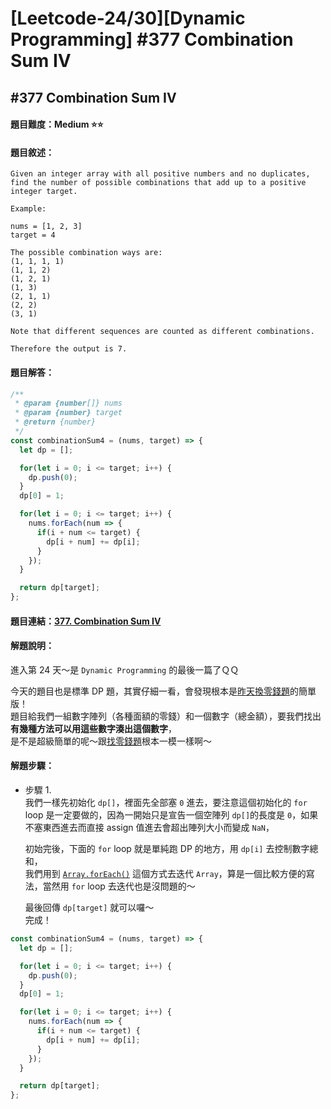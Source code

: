 # [Leetcode-24/30][Dynamic Programming] #377 Combination Sum IV

## #377 Combination Sum IV

#### 題目難度：Medium :star::star:
#### 題目敘述：
```
Given an integer array with all positive numbers and no duplicates, find the number of possible combinations that add up to a positive integer target.

Example:

nums = [1, 2, 3]
target = 4

The possible combination ways are:
(1, 1, 1, 1)
(1, 1, 2)
(1, 2, 1)
(1, 3)
(2, 1, 1)
(2, 2)
(3, 1)

Note that different sequences are counted as different combinations.

Therefore the output is 7.
```
#### 題目解答：
```javascript
/**
 * @param {number[]} nums
 * @param {number} target
 * @return {number}
 */
const combinationSum4 = (nums, target) => {
  let dp = [];

  for(let i = 0; i <= target; i++) {
    dp.push(0);
  }
  dp[0] = 1;

  for(let i = 0; i <= target; i++) {
    nums.forEach(num => {
      if(i + num <= target) {
        dp[i + num] += dp[i];
      }
    });
  }

  return dp[target];
};
```
#### 題目連結：[377. Combination Sum IV](https://leetcode.com/problems/combination-sum-iv/)
#### 解題說明：
進入第 24 天～是 `Dynamic Programming` 的最後一篇了ＱＱ  

今天的題目也是標準 DP 題，其實仔細一看，會發現根本是[昨天換零錢題](https://github.com/xxhomey19/leetcode-30days/tree/master/Day23)的簡單版！  
題目給我們一組數字陣列（各種面額的零錢）和一個數字（總金額），要我們找出**有幾種方法可以用這些數字湊出這個數字**，  
是不是超級簡單的呢～跟[找零錢題](https://github.com/xxhomey19/leetcode-30days/tree/master/Day23)根本一模一樣啊～  


#### 解題步驟：
- 步驟 1.  
我們一樣先初始化 `dp[]`，裡面先全部塞 `0` 進去，要注意這個初始化的 `for` loop 是一定要做的，因為一開始只是宣告一個空陣列 `dp[]`的長度是 `0`，如果不塞東西進去而直接 assign 值進去會超出陣列大小而變成 `NaN`，  

  初始完後，下面的 `for` loop 就是單純跑 DP 的地方，用 `dp[i]` 去控制數字總和，  
  我們用到 [`Array.forEach()`](https://developer.mozilla.org/zh-TW/docs/Web/JavaScript/Reference/Global_Objects/Array/forEach) 這個方式去迭代 `Array`，算是一個比較方便的寫法，當然用 `for` loop 去迭代也是沒問題的～  

  最後回傳 `dp[target]` 就可以囉～  
  完成！  

```javascript
const combinationSum4 = (nums, target) => {
  let dp = [];

  for(let i = 0; i <= target; i++) {
    dp.push(0);
  }
  dp[0] = 1;

  for(let i = 0; i <= target; i++) {
    nums.forEach(num => {
      if(i + num <= target) {
        dp[i + num] += dp[i];
      }
    });
  }

  return dp[target];
};
```
